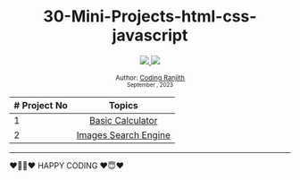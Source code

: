 <div align="center">

  <h1>30-Mini-Projects-html-css-javascript</h1>
  <a class="header-badge" target="_blank" href="https://www.linkedin.com/in/coding-ranjith-97b6ab238">
  <img src="https://img.shields.io/badge/style--5eba00.svg?label=LinkedIn&logo=linkedin&style=social">
  </a>

  <a class="header-badge" target="_blank" href="https://youtube.com/@coding-ranjith">
  <img src="https://img.shields.io/badge/style--5eba00.svg?label=Youtube&logo=youtube&style=social">
  </a>

<sub>Author: <a href="https://www.linkedin.com/in/coding-ranjith-97b6ab238" target="_blank">Coding Ranjith</a><br>
<small> September , 2023</small></sub>

</div>


| # Project No |                                                           Topics                                                            |
| ----- | :-------------------------------------------------------------------------------------------------------------------------: |
| 1 | [Basic Calculator](https://codingranjith.github.io/30-Web-Projects-with-HTML-CSS-JavaScript/Project%201%20-%20Basic%20Calculator/) |
| 2 | [Images Search Engine]() |


<hr>





❤️👨‍💻❤️ HAPPY CODING ❤️😇❤️
